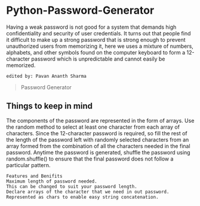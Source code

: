 # Python-Password-Generator
Having a weak password is not good for a system that demands high confidentiality and security of user credentials. It turns out that people find it difficult to make up a strong password that is strong enough to prevent unauthorized users from memorizing it, here we  uses a mixture of numbers, alphabets, and other symbols found on the computer keyboard to form a 12-character password which is unpredictable and cannot easily be memorized. 

```shell
edited by: Pavan Ananth Sharma
```
> Password Generator

## Things to keep in mind
The components of the password are represented in the form of arrays.
Use the random method to select at least one character from each array of characters.
Since the 12-character password is required, so fill the rest of the length of the password left with randomly selected characters from an array formed from the combination of all the characters needed in the final password. Anytime the password is generated, shuffle the password using random.shuffle() to ensure that the final password does not follow a particular pattern.

``` shell
Features and Benifits
Maximum length of password needed.
This can be changed to suit your password length.
Declare arrays of the character that we need in out password.
Represented as chars to enable easy string concatenation.
```


